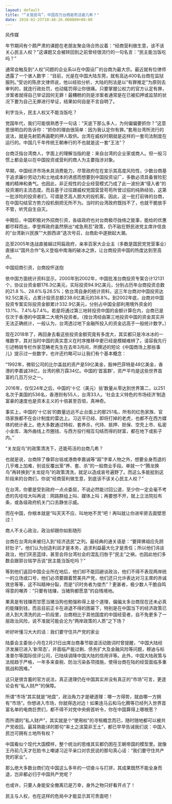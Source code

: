 ```yaml
---
layout: default
title: "“关笼捉鸟”，中国百万台商能苟活者几希？"
date: 2018-02-25T10:48:26.000000+08:00
---
```


风传媒

年节期间有个颇严肃的课题在老朋友聚会场合热议着：“经商营利做生意，该不该关心民主人权？”这课题又会被转回到之前曾经很流行的一句名言：“民主能当饭吃吗？”

通常会触及到“人权”问题的企业系以在中国设厂的台商为最大宗。最近就有位律师透露了一个骇人数字：“目前，光是在中国大陆东莞，就有高达400名台商在监狱服刑。”受访的陈彦文律师说，他以经验分析，大陆的刑法是以“有罪推定”为原则去审判的，就连行政处罚，也动辄罚得让你很痛。只要掌握公权力的官方认定有罪，涉案者就得自己举证因何无罪！最糟糕的则是涉案者通常是在已被扣押或监禁的状况下要为自己无罪进行举证，结果如何自是不言自明了。

利字当头，民主人权又不能当饭吃？

党国年代，我们可能很熟悉于一句话：“天底下那么多人，为何偏偏要抓你？”这意思很明白的告诉你：“抓你的理由很简单：因为我认定你有罪。”套用台湾所流行的说法，就是先射箭再画靶的押人取供。台湾在威权时期就是这样的一套司法制度在运行的。中国几千年传统王朝奉行的不也就是这一套“王法”？

台商泛指台湾商人，字面上的理解当指的是：来自台湾的企业家或商人。但一般习惯上都会是以在中国投资或营利的商人为主要指涉对象。

早期，中国经济市场未具消费能力，尽管政府在在宣示其高度风险性，少数台商基于追求廉价劳动力和土地成本的诱惑而想要到中国投资设厂，多数必须具备冒险犯难的精神和勇气。也因此，非正规性的企业经营模式乃成了此一波扮演“侵入者”的投资潮的主流态度。而且基于过往跟威权党国营营苟苟所曾过招的纯熟经验，这第一批涉险的投资者们，可谓是艺高人胆大的投机客。因此，这一批打前锋的台商，在中国勾结官方势力投机倒把无所不为。当时的台湾政府既挡不了，也就干脆放手不管，听凭自生自灭。

中期后，中国积极对外招商引资，各级政府也对台商极尽拢络之能事，能给的优惠都尽释而出，李登辉政府虽然祭出“戒急用忍”政策，仍不敌在野民进党主席许信良的“台湾新兴民族”“大胆西进”迭次号召，台商赴中遂掀起大潮。

迄至2005年连战直接越过阿扁政府，亲率百家大企业主（多数是国民党党营事业）直接以“国共合作”名义登临中南海的破冰之旅，让台商投资中国的热度达到至高点。

中国招商引资，台商投怀送抱

依中国方面统计资料显示，2000年到2002年，中国批准台商投资专案合计12131个，协议台资金额176.3亿美元，实际投资94.9亿美元，分别占历年台商投资总数的21.8 %、28.6%与28.5%；依台湾自身的统计资料，这三年台商对中国投资达92.5亿美元，占累计投资总额238.6亿美元的38.8%。到2002年底，台商对中国投资专案实际投资金额累计332.9亿美元，分别占中国全部利用境外资金的13.1%、7.4%与7.4%。若是将通过第三地转投资中国的金额计算在内，台商已是仅次于香港的中国第二大境外投资者。（按台湾经由第三地投资中国的资金其实并无法正确统计，一般认为，台湾透过地下金融所投入的资金远高于一般统计数字。）

现在2018年了，再回身去看这些投资金额究竟有多庞大，其实都只是冷冰冰的一堆数字，其对当时中国的真实意义在时序推移中更已经是模糊难辨了。请容我先行引述畅销专栏作家范畴老先生在去年3月间，所撰述的短论《中国商场上那些事儿》提示过一些数字，也许还约略可以让我们有个基本概念：

“1992年，微软公司的比尔盖兹的资产是59亿美金，股神巴菲特是48亿美金，香港的李嘉诚38亿，台湾的蔡万霖34亿。中国的‘首富群’，资产平均是这些世界首富的几百万分之一。

2016年，仅仅24年之后，中国的‘十亿（美元）翁’数量从零达到世界第二，以251名次于美国的536名，香港则有55人，台湾33人。‘社会主义特色的市场经济’制造富豪的速度也是资本主义的十倍甚至百倍，真神奇。

事实上，中国的‘十亿翁’的数量远远不止台面上的那251名，所有的红色家族、官场家族都不在会计制度的雷达上。习近平已经、即将打掉的老虎，也都不在西方媒体的统计表上。绝大多数通过特权、套养杀，代持、抵押、担保、空壳上市、私密小金库、海外曲线上市圈钱、与西方投行相互勾结而得的财富，都在地下或影子内。”

“关龙捉鸟”的政策清洗下，还能苟活的台商几希？

也就是说，台商除了像郭台铭或港商李嘉诚等“超”字辈人物之外，想要全身而退的几乎难上加难，别说反覆出笼“养、套、杀”的一般商业手段。单就一个“腾龙换鸟”再转换到“关龙捉鸟”的政策清洗，就足以造成哀号遍野了。而这么多能挺到这阶段来的台商们，你说“经商营利做生意，到底该不该关心民主人权？”

在台湾，你要是受到政府一点点委屈，不说必然能讨回公道，至少你一定会毫不考虑的先哇哇大叫再说：网路群组上叫、媒体上叫；再要想不开，就上立法院拉布条，或各级政府机关门口去静坐示威。

而在中国，你根本就是“叫天天不应、叫地地不灵”吧！再叫就让你进牢房去面壁思过！

商人不关心政治，政治却跟你如影随形

台商在台湾向来被归入到“经济选民”之列。最经典的通关语是：“要拜佛祖应先顾好肚子”。他们认为创造利润才是本务，追求利益最大化才是责任；所以他们讳谈政治，他们厌恶蓝绿，甚至会将台湾社会的混乱归咎于“民主”之祸，也因此他们多数会跟郭台铭学舌说“民主能当饭吃吗？”

等到他们返回中国企业所在地后，他们却不能回避谈政治，他们不得不表现两岸统一的立场或口号，他们必须要跟着赞美共产党，他们还只允许表达对习主席的赤诚效忠等等，这不叫精神分裂，而是“识时务者为俊杰”？更甚者，极少数人干脆自鸣得意的嘲弄：“只要有钱赚，当猪狗都愿意”的自残境地。

果真是有钱赚而甘愿当猪当狗也勉强称得上是个道理，偏偏太多台商现在还未必真的能赚到钱，而且目前正卡在进退不得的困窘下，特别是在中国当下的经济政策已进入到大清洗的此一阶段里，台商相比于其他国度的中国经营者，自不免更多了一层政治风险，说不准就可能会沦为“两岸政策的人质”之下场？

听好听懂习大大的话：我们要守住共产党的家业

陆委会主委张小月在2月21日出席台商春节联谊活动致词时曾提醒，“中国大陆经济发展已进入‘新常态’，并面临产能过剩、债务扩大及金融风险等问题，穆迪与标准普尔等国际信评公司，已陆续调降中国大陆的信用评等。此外，中国大陆政策与法规趋于严格，一年多来查税、防治污染各项措施，使得台商在陆的经营面临多重挑战和困难。”

这只是很含蓄的官方说法，真正道理仍在中国其实并没有真正的“市场”可言，更遑论会有“私人财产”的保障。

所谓“市场”其实就是“地盘”，政治角力才是硬道理：哪一方得势，就由哪一方拥有“市场”。你想进入市场，你就得选对边！如果连马云和马化腾等已经列入世界首富名单的电商巨贾们，都不得不对党中央俯首听令，你在中国算得上哪根葱？

而所谓的“私人财产”，其实就是个“使用权”的寻租概念而已，随时随地都可以被共产党收回。最耳熟能详的那句“率土之滨莫非王土”，都已早早告诫我们说：中国人民岂可拥有土地所有权？

中国看似个现代大国模样，整个统治的思维其实都仍困在王朝帝国的模型里。就像王丹前几天才在脸书上嘲谑习近平亲口对农民说的那句真心话：“我们要守住共产党的家业”。

那么绝大多数台商们在中国这么多年的一切奋斗与打拼，其成果既然不能全身而退，岂非都必归于中国共产党呢？

也或许，只要人身能安全撤离已是万幸，身外之物只好看开点了！

民主与人权，也在这样的危局中才能显示其可贵面吧！

